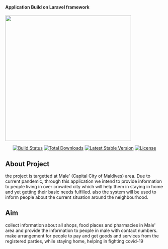 <p align="center" style="text-align:center;"><h4>Application Build on Laravel framework</h4><img src="https://res.cloudinary.com/dtfbvvkyp/image/upload/v1566331377/laravel-logolockup-cmyk-red.svg" width="400"></p>

<p align="center">
<a href="https://travis-ci.org/laravel/framework"><img src="https://travis-ci.org/laravel/framework.svg" alt="Build Status"></a>
<a href="https://packagist.org/packages/laravel/framework"><img src="https://poser.pugx.org/laravel/framework/d/total.svg" alt="Total Downloads"></a>
<a href="https://packagist.org/packages/laravel/framework"><img src="https://poser.pugx.org/laravel/framework/v/stable.svg" alt="Latest Stable Version"></a>
<a href="https://packagist.org/packages/laravel/framework"><img src="https://poser.pugx.org/laravel/framework/license.svg" alt="License"></a>
</p>

## About Project
the project is targetted at Male' (Capital City of Maldives) area. Due to current pandemic, through this application we intend to provide information to people living in over crowded city which will help them in staying in home and yet getting their basic needs fulfilled. 
also the system will be used to inform people about the current situation around the neighbourhood. 

## Aim
collect information about all shops, food places and pharmacies in Male' area and provide the information to people in male with contact numbers.
make arrangement for people to pay and get goods and services from the registered parties, while staying home, helping in fighting covid-19


